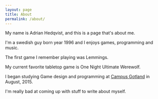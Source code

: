 ```yaml
---
layout: page
title: About
permalink: /about/
---
```


My name is Adrian Hedqvist, and this is a page that's about me.

I'm a swedish guy born year 1996 and I enjoys games, programming and music.

The first game I remember playing was Lemmings.

My current favorite tabletop game is One Night Ultimate Werewolf.

I began studying Game design and programming at
[Campus Gotland](http://www.campusgotland.uu.se/en) in August, 2015.

I'm really bad at coming up with stuff to write about myself.
